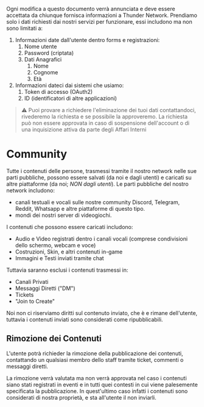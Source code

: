 Ogni modifica a questo documento verrà annunciata e deve essere accettata da chiunque fornisca informazioni a Thunder Network.
Prendiamo solo i dati richiesti dai nostri servizi per funzionare, essi includono ma non sono limitati a:
1. Informazioni date dall'utente dentro forms e registrazioni:
    1. Nome utente
    2. Password (criptata)
    3. Dati Anagrafici
	    1. Nome
	    2. Cognome
	    3. Età
2. Informazioni dateci dai sistemi che usiamo:
    1. Token di accesso (OAuth2)
    2. ID (identificatori di altre applicazioni)

> ⚠️ Puoi provare a richiedere l'eliminazione dei tuoi dati contattandoci, rivederemo la richiesta e se possibile la approveremo. La richiesta può non essere approvata in caso di sospensione dell'account o di una inquisizione attiva da parte degli Affari Interni
# Community
Tutte i contenuti delle persone, trasmessi tramite il nostro network nelle sue parti pubbliche, possono essere salvati (da noi e dagli utenti) e caricati su altre piattaforme (da noi; *NON dagli utenti*).
Le parti pubbliche del nostro network includono:
- canali testuali e vocali sulle nostre community Discord, Telegram, Reddit, Whatsapp e altre piattaforme di questo tipo.
- mondi dei nostri server di videogiochi.

I contenuti che possono essere caricati includono:
- Audio e Video registrati dentro i canali vocali (comprese condivisioni dello schermo, webcam e voce)
- Costruzioni, Skin, e altri contenuti in-game
- Immagini e Testi inviati tramite chat

Tuttavia saranno esclusi i contenuti trasmessi in:
- Canali Privati
- Messaggi Diretti ("DM")
- Tickets
- "Join to Create"

Noi non ci riserviamo diritti sul contenuto inviato, che è e rimane dell'utente, tuttavia i contenuti inviati sono considerati come ripubblicabili. 
## Rimozione dei Contenuti
L'utente potrà richieder la rimozione della pubblicazione dei contenuti, contattando un qualsiasi membro dello staff tramite ticket, commenti o messaggi diretti.

La rimozione verrà valutata ma non verrà approvata nel caso i contenuti siano stati registrati in eventi e in tutti quei contesti in cui viene palesemente specificata la pubblicazione. In quest'ultimo caso infatti i contenuti sono considerati di nostra proprietà, e sta all'utente il non inviarli.